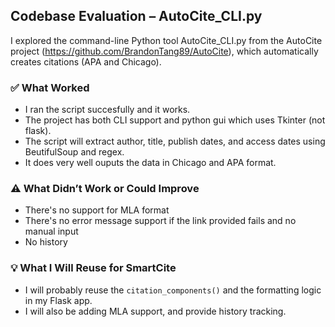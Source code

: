 ## Codebase Evaluation – AutoCite_CLI.py

I explored the command-line Python tool AutoCite_CLI.py from the AutoCite project (https://github.com/BrandonTang89/AutoCite), which automatically creates citations (APA and Chicago).

### ✅ What Worked
- I ran the script succesfully and it works.
- The project has both CLI support and python gui which uses Tkinter (not flask). 
- The script will extract author, title, publish dates, and access dates using BeutifulSoup and regex.
- It does very well ouputs the data in Chicago and APA format. 

### ⚠️ What Didn’t Work or Could Improve
- There's no support for MLA format
- There's no error message support if the link provided fails and no manual input
- No history

### 💡 What I Will Reuse for SmartCite
- I will probably reuse the `citation_components()` and the formatting logic in my Flask app.
- I will also be adding MLA support, and provide history tracking.

